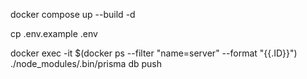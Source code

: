 docker compose up --build -d

cp .env.example .env

docker exec -it $(docker ps --filter "name=server" --format "{{.ID}}") ./node_modules/.bin/prisma db push